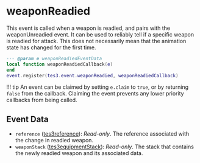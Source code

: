 <!---
	This file is autogenerated. Do not edit this file manually. Your changes will be ignored.
	More information: https://github.com/MWSE/MWSE/tree/master/docs
-->

# weaponReadied
<div class="search_terms" style="display: none">weaponreadied</div>

This event is called when a weapon is readied, and pairs with the weaponUnreadied event. It can be used to reliably tell if a specific weapon is readied for attack. This does not necessarily mean that the animation state has changed for the first time.

```lua
--- @param e weaponReadiedEventData
local function weaponReadiedCallback(e)
end
event.register(tes3.event.weaponReadied, weaponReadiedCallback)
```

!!! tip
	An event can be claimed by setting `e.claim` to `true`, or by returning `false` from the callback. Claiming the event prevents any lower priority callbacks from being called.

## Event Data

* `reference` ([tes3reference](../../types/tes3reference)): *Read-only*. The reference associated with the change in readied weapon.
* `weaponStack` ([tes3equipmentStack](../../types/tes3equipmentStack)): *Read-only*. The stack that contains the newly readied weapon and its associated data.

